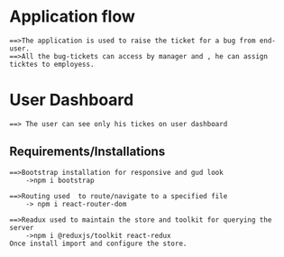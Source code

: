 # Application flow
    ==>The application is used to raise the ticket for a bug from end-user.
    ==>All the bug-tickets can access by manager and , he can assign ticktes to employess.

# User Dashboard
    ==> The user can see only his tickes on user dashboard

## Requirements/Installations
    ==>Bootstrap installation for responsive and gud look
        ->npm i bootstrap

    ==>Routing used  to route/navigate to a specified file
        -> npm i react-router-dom

    ==>Readux used to maintain the store and toolkit for querying the server
        ->npm i @reduxjs/toolkit react-redux
    Once install import and configure the store.

